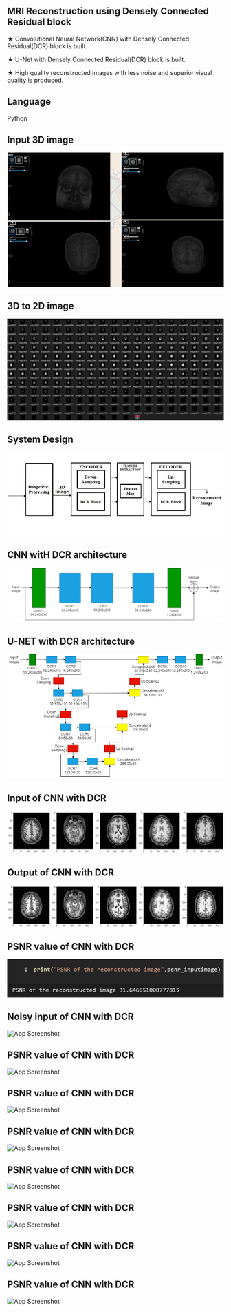 
## MRI Reconstruction using  Densely Connected Residual block

★ Convolutional Neural Network(CNN) with Densely Connected Residual(DCR) block is built.

★ U-Net with Densely Connected Residual(DCR) block is built.

★ High quality reconstructed images with less noise and superior visual quality is produced.





## Language 

 Python


## Input 3D image
![App Screenshot](https://github.com/MadheshRajS/MRI-reconstruction-using-Densely-Connected-Residual-DCR-block/blob/master/Output/3D.png?raw=true)
## 3D to 2D image
![App Screenshot](https://github.com/MadheshRajS/MRI-reconstruction-using-Densely-Connected-Residual-DCR-block/blob/master/Output/Data.jpg?raw=true)
## System Design
![App Screenshot](https://github.com/MadheshRajS/MRI-reconstruction-using-Densely-Connected-Residual-DCR-block/blob/master/Output/System%20Design.jpg?raw=true)
## CNN witH DCR architecture
![App Screenshot](https://github.com/MadheshRajS/MRI-reconstruction-using-Densely-Connected-Residual-DCR-block/blob/master/Output/CNN%20with%20DCR.jpg?raw=true)
## U-NET with DCR architecture
![App Screenshot](https://github.com/MadheshRajS/MRI-reconstruction-using-Densely-Connected-Residual-DCR-block/blob/master/Output/U-NET%20with%20DCR.jpg?raw=true)
## Input of CNN with DCR
![App Screenshot](https://github.com/MadheshRajS/MRI-reconstruction-using-Densely-Connected-Residual-DCR-block/blob/master/Output/Input%20of%20CNN%20with%20DCR.jpg?raw=true)
## Output of CNN with DCR
![App Screenshot](https://github.com/MadheshRajS/MRI-reconstruction-using-Densely-Connected-Residual-DCR-block/blob/master/Output/Output%20of%20CNN%20with%20DCR.jpg?raw=true)
## PSNR value of CNN with DCR
![App Screenshot](https://github.com/MadheshRajS/MRI-reconstruction-using-Densely-Connected-Residual-DCR-block/blob/master/Output/CNN%20With%20DCR%20result.jpg?raw=true)
## Noisy input of CNN with DCR
![App Screenshot]()
## PSNR value of CNN with DCR
![App Screenshot]()
## PSNR value of CNN with DCR
![App Screenshot]()
## PSNR value of CNN with DCR
![App Screenshot]()
## PSNR value of CNN with DCR
![App Screenshot]()
## PSNR value of CNN with DCR
![App Screenshot]()
## PSNR value of CNN with DCR
![App Screenshot]()
## PSNR value of CNN with DCR
![App Screenshot]()
